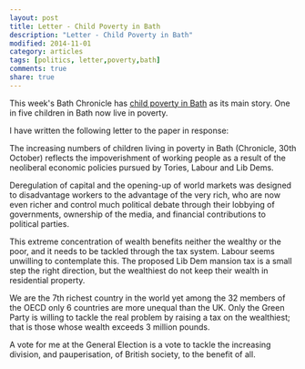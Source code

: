 ```yaml
---
layout: post
title: Letter - Child Poverty in Bath
description: "Letter - Child Poverty in Bath"
modified: 2014-11-01
category: articles
tags: [politics, letter,poverty,bath]
comments: true
share: true
---
```


This week's Bath Chronicle has <a href="http://www.bathchronicle.co.uk/children-Bath-breadline/story-23773803-detail/story.html"> child poverty in Bath</a> as its main story. One in five children in Bath now live
in poverty.

I have written the following letter to the paper in response:

The increasing numbers of children living in poverty in Bath (Chronicle, 30th October) reflects the impoverishment of working people as a result of the neoliberal economic policies pursued by Tories, Labour and Lib Dems.

Deregulation of capital and the opening-up of world markets was designed to disadvantage workers to the advantage of the very rich, who are now even richer and control much political debate through their lobbying of governments, ownership of the media, and financial contributions to political parties. 

This extreme concentration of wealth benefits neither the wealthy or the poor, and it needs to be tackled through the tax system. Labour seems unwilling to contemplate this. The proposed Lib Dem mansion tax is a small step the right direction, but the wealthiest do not keep their wealth in residential property.

We are the 7th richest country in the world yet among the 32 members of the OECD only 6 countries are more unequal than the UK. Only the Green Party is willing to tackle the real problem by raising a tax on the wealthiest; that is those whose wealth exceeds 3 million pounds.

A vote for me at the General Election is a vote to tackle the increasing division, and pauperisation, of British society, to the benefit of all.

